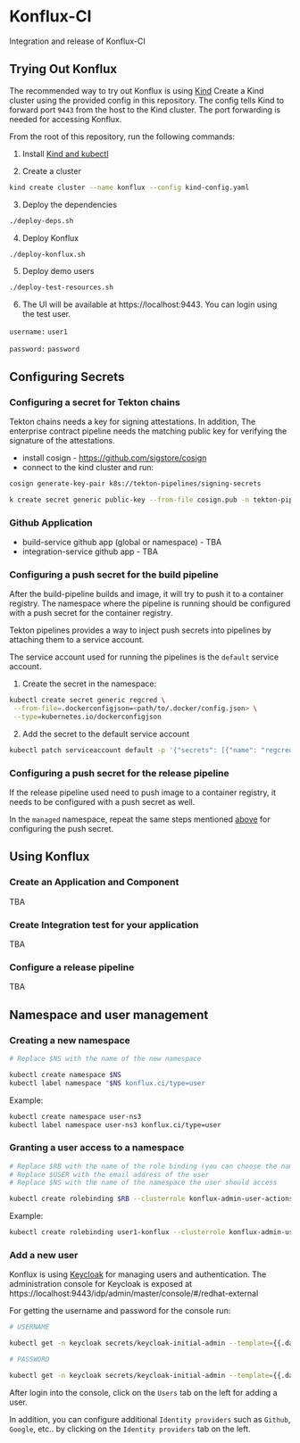 # Konflux-CI
Integration and release of Konflux-CI

## Trying Out Konflux

The recommended way to try out Konflux is using [Kind](https://kind.sigs.k8s.io/)
Create a Kind cluster using the provided config in this repository.
The config tells Kind to forward port `9443` from the host to the Kind cluster. The port forwarding is needed for accessing Konflux.

From the root of this repository, run the following commands:

1. Install [Kind and kubectl](https://kind.sigs.k8s.io/docs/user/quick-start/#installation)

2. Create a cluster

```bash
kind create cluster --name konflux --config kind-config.yaml
```

3. Deploy the dependencies

```bash
./deploy-deps.sh
```

4. Deploy Konflux

```bash
./deploy-konflux.sh
```

5. Deploy demo users

```bash
./deploy-test-resources.sh
```

6. The UI will be available at https://localhost:9443. You can login using the test user.

`username:` `user1`

`password:` `password`

## Configuring Secrets

### Configuring a secret for Tekton chains

Tekton chains needs a key for signing attestations.
In addition, The enterprise contract pipeline needs the matching public key for verifying the signature of the attestations.

- install cosign - https://github.com/sigstore/cosign
- connect to the kind cluster and run:
```bash
cosign generate-key-pair k8s://tekton-pipelines/signing-secrets

k create secret generic public-key --from-file cosign.pub -n tekton-pipelines
```

### Github Application

- build-service github app (global or namespace) - TBA
- integration-service github app - TBA

### Configuring a push secret for the build pipeline

After the build-pipeline builds and image, it will try to
push it to a container registry. The namespace where the pipeline is running should be configured with a push secret for the container registry.

Tekton pipelines provides a way to inject push secrets into pipelines by attaching them to a service account.

The service account used for running the pipelines is the `default` service account.

1. Create the secret in the namespace:

```bash
kubectl create secret generic regcred \
 --from-file=.dockerconfigjson=<path/to/.docker/config.json> \
 --type=kubernetes.io/dockerconfigjson
```

2. Add the secret to the default service account

```bash
kubectl patch serviceaccount default -p '{"secrets": [{"name": "regcred"}]}'
```

### Configuring a push secret for the release pipeline

If the release pipeline used need to push image to a container
registry, it needs to be configured with a push secret as well.

In the `managed` namespace, repeat the same steps mentioned [above](#configuring-a-push-secret-for-the-build-pipeline) for
configuring the push secret.

## Using Konflux

### Create an Application and Component

TBA

### Create Integration test for your application

TBA

### Configure a release pipeline

TBA

## Namespace and user management

### Creating a new namespace

```bash
# Replace $NS with the name of the new namespace

kubectl create namespace $NS
kubectl label namespace "$NS konflux.ci/type=user
```

Example:

```bash
kubectl create namespace user-ns3
kubectl label namespace user-ns3 konflux.ci/type=user
```

### Granting a user access to a namespace

```bash
# Replace $RB with the name of the role binding (you can choose the name)
# Replace $USER with the email address of the user
# Replace $NS with the name of the namespace the user should access

kubectl create rolebinding $RB --clusterrole konflux-admin-user-actions --user $USER -n $NS
```

Example:

```bash
kubectl create rolebinding user1-konflux --clusterrole konflux-admin-user-actions --user user1@konflux.dev -n user-ns3
```

### Add a new user

Konflux is using [Keycloak](https://www.keycloak.org/) for managing users and authentication.
The administration console for Keycloak is exposed at https://localhost:9443/idp/admin/master/console/#/redhat-external

For getting the username and password for the console run:

```bash
# USERNAME

kubectl get -n keycloak secrets/keycloak-initial-admin --template={{.data.username}} | base64 -d

# PASSWORD

kubectl get -n keycloak secrets/keycloak-initial-admin --template={{.data.password}} | base64 -d
```

After login into the console, click on the `Users` tab
on the left for adding a user.

In addition, you can configure additional `Identity providers` such as `Github`, `Google`, etc.. by clicking on the `Identity providers` tab on the left.

